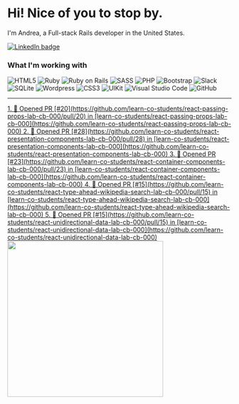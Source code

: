 # Hi! Nice of you to stop by.

I'm Andrea, a Full-stack Rails developer in the United States.

<a href="https://linkedin.com/in/andrea-jasper" target="blank"><img align="center" src="https://img.shields.io/badge/LinkedIn-0077B5?style=for-the-badge&logo=linkedin&logoColor=white" alt="LinkedIn badge" /></a>

### What I'm working with
<img alt="HTML5" src="https://img.shields.io/badge/-HTML5-E34F26?style=flat-square&logo=html5&logoColor=white" /> <img alt="Ruby" src="https://img.shields.io/badge/-RUBY-CC342D?style=flat-square&logo=ruby&logoColor=white" />  <img alt="Ruby on Rails" src="https://img.shields.io/badge/-RUBY_ON_RAILS-CC0000?style=flat-square&logo=ruby-on-rails&logoColor=white" /> <img alt="SASS" src="https://img.shields.io/badge/-SASS-CC6699?style=flat-square&logo=sass&logoColor=white" /> <img alt="PHP" src="https://img.shields.io/badge/-PHP-777BB4?style=flat-square&logo=php&logoColor=white" /> <img alt="Bootstrap" src="https://img.shields.io/badge/-BOOTSTRAP-7952B3?style=flat-square&logo=bootstrap&logoColor=white" /> <img alt="Slack" src="https://img.shields.io/badge/-SLACK-4A154B?style=flat-square&logo=slack&logoColor=white" /> <img alt="SQLite" src="https://img.shields.io/badge/-SQLITE-003B57?style=flat-square&logo=sqlite&logoColor=white" /> <img alt="Wordpress" src="https://img.shields.io/badge/-WORDPRESS-21759B?style=flat-square&logo=wordpress&logoColor=white" /> <img alt="CSS3" src="https://img.shields.io/badge/-CSS3-1572B6?style=flat-square&logo=css3&logoColor=white" /> <img alt="UIKit" src="https://img.shields.io/badge/-UIKIT-2396F3?style=flat-square&logo=uikit&logoColor=white" />
<img alt="Visual Studio Code" src="https://img.shields.io/badge/-VISUAL_STUDIO_CODE-2396F3?style=flat-square&logo=visual-studio-code&logoColor=white" /> <img alt="GitHub" src="https://img.shields.io/badge/-GITHUB-181717?style=flat-square&logo=github&logoColor=white" />

---

<p align=left>
  <a href="https://github.com/andreajasper/github-readme-stats" title="Go to Source">
    <!--START_SECTION:activity-->
1. 💪 Opened PR [#20](https://github.com/learn-co-students/react-passing-props-lab-cb-000/pull/20) in [learn-co-students/react-passing-props-lab-cb-000](https://github.com/learn-co-students/react-passing-props-lab-cb-000)
2. 💪 Opened PR [#28](https://github.com/learn-co-students/react-presentation-components-lab-cb-000/pull/28) in [learn-co-students/react-presentation-components-lab-cb-000](https://github.com/learn-co-students/react-presentation-components-lab-cb-000)
3. 💪 Opened PR [#23](https://github.com/learn-co-students/react-container-components-lab-cb-000/pull/23) in [learn-co-students/react-container-components-lab-cb-000](https://github.com/learn-co-students/react-container-components-lab-cb-000)
4. 💪 Opened PR [#15](https://github.com/learn-co-students/react-type-ahead-wikipedia-search-lab-cb-000/pull/15) in [learn-co-students/react-type-ahead-wikipedia-search-lab-cb-000](https://github.com/learn-co-students/react-type-ahead-wikipedia-search-lab-cb-000)
5. 💪 Opened PR [#15](https://github.com/learn-co-students/react-unidirectional-data-lab-cb-000/pull/15) in [learn-co-students/react-unidirectional-data-lab-cb-000](https://github.com/learn-co-students/react-unidirectional-data-lab-cb-000)
<!--END_SECTION:activity-->
    <img width="350" align="center" src="https://github-readme-stats.vercel.app/api?username=andreajasper&show_icons=true&theme=vision-friendly-dark">
  </a>
</p>

